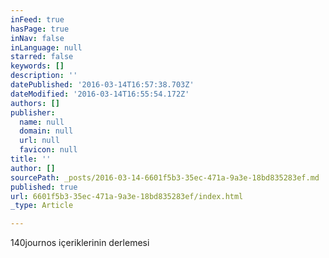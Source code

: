 ```yaml
---
inFeed: true
hasPage: true
inNav: false
inLanguage: null
starred: false
keywords: []
description: ''
datePublished: '2016-03-14T16:57:38.703Z'
dateModified: '2016-03-14T16:55:54.172Z'
authors: []
publisher:
  name: null
  domain: null
  url: null
  favicon: null
title: ''
author: []
sourcePath: _posts/2016-03-14-6601f5b3-35ec-471a-9a3e-18bd835283ef.md
published: true
url: 6601f5b3-35ec-471a-9a3e-18bd835283ef/index.html
_type: Article

---
```

140journos içeriklerinin derlemesi